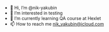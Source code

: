 - 👋 Hi, I’m @nik-yakubin
- 👀 I’m interested in testing
- 🌱 I’m currently learning QA course at Hexlet
- 📫 How to reach me nik_yakubin@icloud.com

<!---
nik-yakubin/nik-yakubin is a ✨ special ✨ repository because its `README.md` (this file) appears on your GitHub profile.
You can click the Preview link to take a look at your changes.
--->
